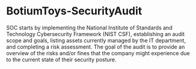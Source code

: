 # BotiumToys-SecurityAudit
 SOC starts by implementing the National Institute of Standards and Technology Cybersecurity Framework (NIST CSF), establishing an audit scope and goals, 
 listing assets currently managed by the IT department, and completing a risk assessment. 
 The goal of the audit is to provide an overview of the risks and/or fines that the company might experience due to the current state of their security posture.
